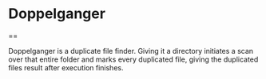 # Doppelganger
==


Doppelganger is a duplicate file finder. Giving it a directory initiates a scan 
over that entire folder and marks every duplicated file, giving the duplicated
files result after execution finishes. 
